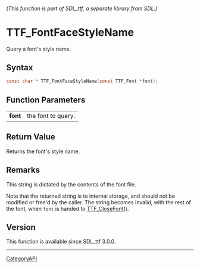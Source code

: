 ###### (This function is part of SDL_ttf, a separate library from SDL.)
# TTF_FontFaceStyleName

Query a font's style name.

## Syntax

```c
const char * TTF_FontFaceStyleName(const TTF_Font *font);

```

## Function Parameters

|              |                    |
| ------------ | ------------------ |
| **font**     | the font to query. |

## Return Value

Returns the font's style name.

## Remarks

This string is dictated by the contents of the font file.

Note that the returned string is to internal storage, and should not be
modified or free'd by the caller. The string becomes invalid, with the rest
of the font, when `font` is handed to [TTF_CloseFont](TTF_CloseFont.md)().

## Version

This function is available since SDL_ttf 3.0.0.

----
[CategoryAPI](CategoryAPI.md)
